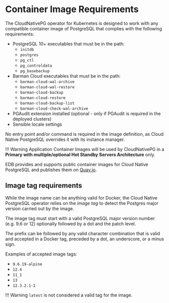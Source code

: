 # Container Image Requirements

The CloudNativePG operator for Kubernetes is designed to
work with any compatible container image of PostgreSQL that complies
with the following requirements:

- PostgreSQL 10+ executables that must be in the path:
    - `initdb`
    - `postgres`
    - `pg_ctl`
    - `pg_controldata`
    - `pg_basebackup`
- Barman Cloud executables that must be in the path:
    - `barman-cloud-wal-archive`
    - `barman-cloud-wal-restore`
    - `barman-cloud-backup`
    - `barman-cloud-restore`
    - `barman-cloud-backup-list`
    - `barman-cloud-check-wal-archive`
- PGAudit extension installed (optional - only if PGAudit is required
  in the deployed clusters)
- Sensible locale settings

No entry point and/or command is required in the image definition, as Cloud
Native PostgreSQL overrides it with its instance manager.

!!! Warning
    Application Container Images will be used by CloudNativePG
    in a **Primary with multiple/optional Hot Standby Servers Architecture**
    only.

EDB provides and supports public container images for Cloud Native
PostgreSQL and publishes them on
[Quay.io](https://quay.io/repository/enterprisedb/postgresql).

## Image tag requirements

While the image name can be anything valid for Docker, the Cloud Native
PostgreSQL operator relies on the *image tag* to detect the Postgres major
version carried out by the image.

The image tag must start with a valid PostgreSQL major version number (e.g. 9.6
or 12) optionally followed by a dot and the patch level.

The prefix can be followed by any valid character combination that is valid and
accepted in a Docker tag, preceded by a dot, an underscore, or a minus sign.

Examples of accepted image tags:

- `9.6.19-alpine`
- `12.4`
- `11_1`
- `13`
- `12.3.2.1-1`

!!! Warning
    `latest` is not considered a valid tag for the image.
